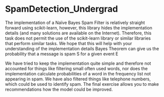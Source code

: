 # SpamDetection_Undergrad

The implementation of a Naïve Bayes Spam Filter is relatively straight forward using scikit-learn, however, this library hides the implementation details (and many solutions are available on the Internet).  Therefore, this task does not permit the use of the scikit-learn library or similar libraries that perform similar tasks.  We hope that this will help with your understanding of the implementation details
Bayes Theorem can give us the probability that a message is spam S for a given event E

We have tried to keep the implementation quite simple and therefore not accounted for things like filtering small often used words, nor does the implementation calculate probabilities of a word in the frequency list not appearing in spam.  We have also filtered things like telephone numbers, which could be used to identify spam.   The final exercise allows you to make recommendations how the model could be improved.
